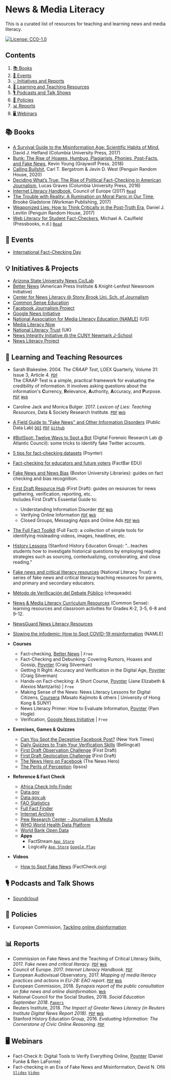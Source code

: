 # News & Media Literacy
This is a curated list of resources for  teaching and learning news and media literacy.

[![License: CC0-1.0](https://img.shields.io/badge/License-CC0%201.0-lightgrey.svg)](http://creativecommons.org/publicdomain/zero/1.0/)


## Contents
1. [📚 Books](#Books)
2. [📅 Events](#Events)
3. [💡 Initiatives and Reports](#Initiatives-Projects)
4. [📝 Learning and Teaching Resources](#Learning-and-Teaching-Resources)
5. [🎙 Podcasts and Talk Shows](#Podcasts-Talk-Shows)
6. [📜 Policies](#Policies)
7. [📊 Reports](#Reports)
8. [🖥 Webinars](#Webinars)


## <a name="Books"></a> 📚 Books
- [A Survival Guide to the Misinformation Age: Scientific Habits of Mind](https://cup.columbia.edu/book/a-survival-guide-to-the-misinformation-age/9780231168731), David J. Helfand  (Columbia University Press, 2017)
- [Bunk: The Rise of Hoaxes, Humbug, Plagiarists, Phonies, Post-Facts, and Fake News](https://www.graywolfpress.org/books/bunk), Kevin Young (Graywolf Press, 2018)
- [Calling Bullshit](https://callingbullshit.org/), Carl T. Bergstrom & Jevin D. West (Penguin Random House, 2020)
- [Deciding What’s True: The Rise of Political Fact-Checking in American Journalism](https://cup.columbia.edu/book/deciding-whats-true/9780231542227), Lucas Graves (Columbia University Press, 2016)
- [Internet Literacy Handbook](https://rm.coe.int/internet-literacy-handbook/1680766c85), Council of Europe (2017) [`Read`](https://rm.coe.int/internet-literacy-handbook/1680766c85)
- [The Trouble with Reality: A Rumination on Moral Panic in Our Time](https://www.workman.com/products/the-trouble-with-reality-1), Brooke Gladstone (Workman Publishing, 2017)
- [Weaponized Lies: How to Think Critically in the Post-Truth Era](https://www.penguinrandomhouse.com/books/558493/weaponized-lies-by-daniel-j-levitin/), Daniel J. Levitin (Penguin Random House, 2017)
- [Web Literacy for Student Fact-Checkers](https://webliteracy.pressbooks.com/), Michael A. Caulfield (Pressbooks, n.d.) [`Read`](https://webliteracy.pressbooks.com/front-matter/web-strategies-for-student-fact-checkers/)


## <a name="Events"></a> 📅 Events
- [International Fact-Checking Day](https://factcheckingday.com/)


## <a name="Initiatives-Projects"></a> 💡 Initiatives & Projects
- [Arizona State University News Co/Lab](https://newscollab.org/)
- [Better News](https://betternews.org/) (American Press Institute & Knight-Lenfest Newsroom Initiative)
- [Center for News Literacy @ Stony Brook Uni. Sch. of Journalism](https://www.centerfornewsliteracy.org/)
- [Common Sense Education](https://www.commonsense.org/education/)
- [Facebook Journalism Project](https://www.facebook.com/journalismproject)
- [Google News Initiative](https://newsinitiative.withgoogle.com/)
- [National Association for Media Literacy Education (NAMLE)](https://namle.net/about/) (US)
- [Media Literacy Now](https://medialiteracynow.org/)
- [National Literacy Trust](https://literacytrust.org.uk/) (UK)
- [News Integrity Initiative @ the CUNY Newmark J-School](https://www.journalism.cuny.edu/centers/tow-knight-center-entrepreneurial-journalism/news-integrity-initiative/)
- [News Literacy Project](https://newslit.org/)


## <a name="Learning-and-Teaching-Resources"></a> 📝 Learning and Teaching Resources
- Sarah Blakeslee. 2004. *The CRAAP Test*, LOEX Quarterly, Volume 31: Issue 3, Article 4. [`PDF`](https://commons.emich.edu/cgi/viewcontent.cgi?article=1009&context=loexquarterly) \
 The CRAAP Test is a simple, practical framework for evaluating the credibility of information. It involves asking questions about the information's **C**urrency, **R**elevance, **A**uthority, **A**ccuracy, and **P**urpose. [`PDF`](https://library.csuchico.edu/sites/default/files/craap-test.pdf) [`Web`](https://library.csuchico.edu/help/source-or-information-good)

- Caroline Jack and Monica Bulger. 2017. *Lexicon of Lies: Teaching Resources*, Data & Society Research Institute. [`PDF`](https://datasociety.net/pubs/oh/DataAndSociety_TeachingGuide_LexiconofLies.pdf) [`Web`](https://datasociety.net/output/lexicon-of-lies/)

- [A Field Guide to "Fake News" and Other Information Disorders](https://fakenews.publicdatalab.org/) (Public Data Lab) [`DOI`](https://doi.org/10.5281/zenodo.1136271) [`PDF`](https://zenodo.org/record/1136272/files/AFieldGuidetoFakeNews.pdf?download=1) [`Github`](https://github.com/PublicDataLab/fake-news-field-guide)

- [#BotSpot: Twelve Ways to Spot a Bot](https://medium.com/dfrlab/botspot-twelve-ways-to-spot-a-bot-aedc7d9c110c) (Digital Forensic Research Lab @ Atlantic Council): some tricks to identify fake Twitter accounts.

- [5 tips for fact-checking datasets](https://www.poynter.org/fact-checking/2015/5-tips-for-fact-checking-datasets/) (Poynter)

- [Fact-checking for educators and future voters](https://www.faktabaari.fi/assets/FactBar_EDU_Fact-checking_for_educators_and_future_voters_13112018.pdf) (FactBar EDU)

- [Fake News and News Bias](http://library.bu.edu/fakenews) (Boston University Libraries): guides on fact checking and bias recognition.

- [First Draft Resource Hub](https://firstdraftnews.org/en/education/learn/) (First Draft): guides on resources for news gathering, verification, reporting, etc. \
  Includes First Draft's Essential Guide to:
  - Understanding Information Disorder [`PDF`](https://firstdraftnews.org/wp-content/uploads/2019/10/Information_Disorder_Digital_AW.pdf?x89004) [`Web`](https://firstdraftnews.org/information-disorder-the-techniques-we-saw-in-2016-have-evolved/)
  - Verifying Online Information [`PDF`](https://firstdraftnews.org/wp-content/uploads/2019/10/Verifying_Online_Information_Digital_AW.pdf?x89004) [`Web`](https://firstdraftnews.org/verifying-online-information-the-absolute-essentials/)
  - Closed Groups, Messaging Apps and Online Ads [`PDF`](https://firstdraftnews.org/wp-content/uploads/2019/11/Messaging_Apps_Digital_AW-1.pdf?x89004) [`Web`](https://firstdraftnews.org/latest/closed-groups-messaging-apps-and-online-ads-the-new-battlegrounds-of-disinformation/)


- [The Full Fact Toolkit](https://fullfact.org/toolkit/) (Full Fact): a collection of simple tools for identifying misleading videos, images, headlines, etc.

- [History Lessons](https://sheg.stanford.edu/history-lessons) (Stanford History Education Group): "...teaches students how to investigate historical questions by employing reading strategies such as sourcing, contextualizing, corroborating, and close reading."

- [Fake news and critical literacy resources](https://literacytrust.org.uk/resources/fake-news-and-critical-literacy-resources/) (National Literacy Trust): a series of fake news and critical literacy teaching resources for parents, and primary and secondary educators.

- [Método de Verificación del Debate Público](https://chequeado.com/metodo/) (chequeado)

- [News & Media Literacy Curriculum Resources](https://www.commonsense.org/education/toolkit/news-and-media-literacy) (Common Sense): learning resources and classroom activities for Grades K-2, 3-5, 6-8 and 9-12.

- [NewsGuard News Literacy Resources](https://www.newsguardtech.com/news-literacy/)

- [Slowing the infodemic: How to Spot COVID-19 misinformation](https://namle.net/wp-content/uploads/2020/05/NAMLE-ReutersClassroomGuide.pdf) (NAMLE)


- **Courses**
  - Fact-checking, [Better News](https://betternews.org/topic/fact-checking/) | `Free`
  - Fact-Checking and Debunking: Covering Rumors, Hoaxes and Gossip, [Poynter](https://www.poynter.org/shop/fact-checking/fact-checking-debunking/) (Craig Silverman)
  - Getting It Right: Accuracy and Verification in the Digital Age, [Poynter](https://www.poynter.org/shop/self-directed-course/getting-it-right-accuracy-and-verification-in-the-digital-age/) (Craig Silverman)
  - Hands-on Fact-checking: A Short Course, [Poynter](https://www.poynter.org/shop/fact-checking/handson-factchecking/) (Jane Elizabeth & Alexios Mantzarlis) | `Free`
  - Making Sense of the News: News Literacy Lessons for Digital Citizens, [Coursera](https://www.coursera.org/learn/news-literacy) (Masato Kajimoto & others | University of Hong Kong & SUNY)
  - News Literacy Primer: How to Evaluate Information, [Poynter](https://www.poynter.org/shop/self-directed-course/news-literacy-primer/) (Pam Hogle)
  - Verification, [Google News Initiative](https://newsinitiative.withgoogle.com/training/course/verification) | `Free`


- **Exercises, Games & Quizzes**
  - [Can You Spot the Deceptive Facebook Post?](https://www.nytimes.com/interactive/2018/09/04/technology/facebook-influence-campaigns-quiz.html) (New York Times)
  - [Daily Quizzes to Train Your Verification Skills](https://www.bellingcat.com/resources/2017/11/13/daily-verification-quizzes) (Bellingcat)
  - [First Draft Observation Challenge](https://firstdraftnews.org/en/education/curriculum-resource/5-observation-challenge/) (First Draft)
  - [First Draft Geolocation Challenge](https://firstdraftnews.org/en/education/curriculum-resource/test-your-verification-skills-with-our-geolocation-challenge/) (First Draft)
  - [The News Hero on Facebook](https://apps.facebook.com/thenewshero) (The News Hero)
  - [The Perils of Perception](https://perils.ipsos.com/index.html) (Ipsos)


- **Reference & Fact Check**
    - [Africa Check Info Finder](https://africacheck.org/infofinder/#/)
    - [Data.gov](https://www.data.gov/)
    - [Data.gov.uk](https://data.gov.uk/)
    - [FAO Statistics](http://www.fao.org/statistics/en/)
    - [Full Fact Finder](https://fullfact.org/finder/)
    - [Internet Archive](https://archive.org/)
    - [Pew Research Center - Journalism & Media](https://www.journalism.org/)
    - [WHO World Health Data Platform](https://www.who.int/data)
    - [World Bank Open Data](https://data.worldbank.org/)
    - **Apps**
      - FactStream [`App Store`](https://apps.apple.com/us/app/factstream/id1327422405)
      - Logically [`App Store`](https://apps.apple.com/us/app/logically/id1463956713) [`Google Play`](https://play.google.com/store/apps/details?id=com.logically)


- **Videos**
  - [How to Spot Fake News](https://www.youtube.com/watch?v=AkwWcHekMdo) (FactCheck.org)


## <a name="Podcasts-Talk-Shows"></a> 🎙 Podcasts and Talk Shows
- [Soundcloud](https://soundcloud.com/martinssamuel/sets/infodis)


## <a name="Policies"></a> 📜 Policies
- European Commission, [Tackling online disinformation](https://ec.europa.eu/digital-single-market/en/tackling-online-disinformation)


## <a name="Reports"></a> 📊 Reports
  - Commission on Fake News and the Teaching of Critical Literacy Skills, 2017. *Fake news and critical literacy*. [`PDF`](https://cdn.literacytrust.org.uk/media/documents/Fake_news_and_critical_literacy_-_final_report.pdf) [`Web`](https://literacytrust.org.uk/policy-and-campaigns/all-party-parliamentary-group-literacy/fakenews/)
  - Council of Europe. 2017. *Internet Literacy Handbook*. [`PDF`](https://rm.coe.int/internet-literacy-handbook/1680766c85)
  - European Audiovisual Observatory, 2017. *Mapping of media literacy practices and actions in EU-28: EAO report*. [`PDF`](https://rm.coe.int/media-literacy-mapping-report-en-final-pdf/1680783500) [`Web`](https://www.epra.org/news_items/mapping-of-media-literacy-prectices-and-actions-in-eu-28-eao-report)
  - European Commission, 2018. *Synopsis report of the public consultation on fake news and online disinformation*. [`Web`](https://ec.europa.eu/digital-single-market/en/news/synopsis-report-public-consultation-fake-news-and-online-disinformation)
  - National Council for the Social Studies, 2018. *Social Education September 2018*. [`Papers`](https://www.socialstudies.org/publications/socialeducation/september2018)
  - Reuters Institute, 2018. *The Impact of Greater News Literacy (in Reuters Institute  Digital News Report 2018)*. [`PDF`](http://media.digitalnewsreport.org/wp-content/uploads/2018/06/digital-news-report-2018.pdf) [`Web`](http://www.digitalnewsreport.org/survey/2018/the-impact-of-greater-news-literacy/)
  - Stanford History Education Group, 2016. *Evaluating Information: The Cornerstone of Civic Online Reasoning*. [`PDF`](https://stacks.stanford.edu/file/druid:fv751yt5934/SHEG%20Evaluating%20Information%20Online.pdf)


## <a name="Webinars"></a> 🖥 Webinars
- Fact-Check It: Digital Tools to Verify Everything Online, [Poynter](https://www.poynter.org/shop/webinar/fact-check/) (Daniel Funke & Ren LaForme)
- Fact-checking in an Era of Fake News and Misinformation, David N. Ofili [`Slides`](https://www.slideshare.net/Davenof/factchecking-in-an-era-of-fake-news-and-misinformation) [`Video`](https://www.youtube.com/watch?v=DMVpiCat5Wo)
